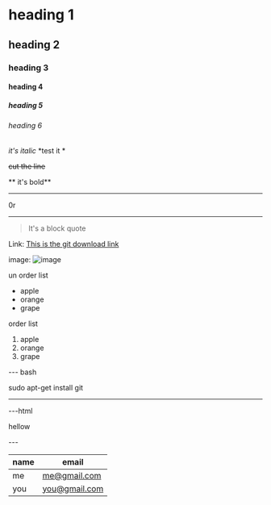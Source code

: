 <!-- heading -->
# heading 1
## heading 2
### heading 3
#### heading 4
##### heading 5
###### heading 6

<!-- italic -->
*it's italic*
*test it *

<!-- cut line-->
~~cut the line~~

<!--strong/bold -->
** it's bold**

<!-- horizontal line specify -->

---
0r
___ 

<!-- blockquote-->
> It's a block quote

<!-- link/url-->
Link: 
[ This is the git download link](https://git-scm.com/download/win)

<!-- images -->
image:
![image](https://markdown-here.com/img/icon256.png)

<!-- ul( un order list) -->
un order list

* apple
* orange
* grape



<!-- ol(order list) -->
order list

1. apple
1. orange
1. grape


<!-- code -->

--- bash

sudo apt-get install git 

---

---html
<p> hellow </p>
---

<!-- table-->

|name | email       |
|-----|-------------|
|me   |me@gmail.com |
|you  |you@gmail.com|









